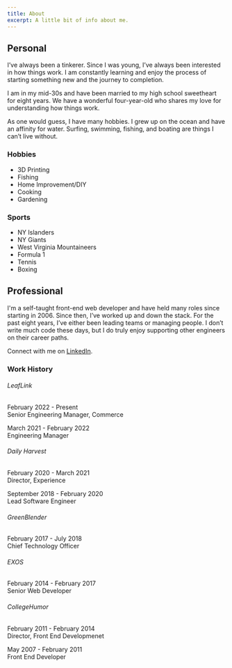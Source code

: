 ```yaml
---
title: About
excerpt: A little bit of info about me.
---
```


## Personal

I’ve always been a tinkerer. Since I was young, I’ve always been interested in how things work. I am constantly learning and enjoy the process of starting something new and the journey to completion.

I am in my mid-30s and have been married to my high school sweetheart for eight years. We have a wonderful four-year-old who shares my love for understanding how things work.

As one would guess, I have many hobbies. I grew up on the ocean and have an affinity for water. Surfing, swimming, fishing, and boating are things I can’t live without.

<MDXColumns>

<div>

### Hobbies

-   3D Printing
-   Fishing
-   Home Improvement/DIY
-   Cooking
-   Gardening

</div>

<div>

### Sports

-   NY Islanders
-   NY Giants
-   West Virginia Mountaineers
-   Formula 1
-   Tennis
-   Boxing

</div>

</MDXColumns>

## Professional

I'm a self-taught front-end web developer and have held many roles since starting in 2006. Since then, I’ve worked up and down the stack. For the past eight years, I’ve either been leading teams or managing people. I don’t write much code these days, but I do truly enjoy supporting other engineers on their career paths.

Connect with me on [LinkedIn](https://www.linkedin.com/in/john-zanussi/).

### Work History

###### LeafLink

<span class="text-muted">February 2022 - Present</span>  
Senior Engineering Manager, Commerce

<span class="text-muted">March 2021 - February 2022</span>  
Engineering Manager

###### Daily Harvest

<span class="text-muted">February 2020 - March 2021</span>  
Director, Experience

<span class="text-muted">September 2018 - February 2020</span>  
Lead Software Engineer

###### GreenBlender

<span class="text-muted">February 2017 - July 2018</span>  
Chief Technology Officer

###### EXOS

<span class="text-muted">February 2014 - February 2017</span>  
Senior Web Developer

###### CollegeHumor

<span class="text-muted">February 2011 - February 2014</span>  
Director, Front End Developmenet

<span class="text-muted">May 2007 - February 2011</span>  
Front End Developer
